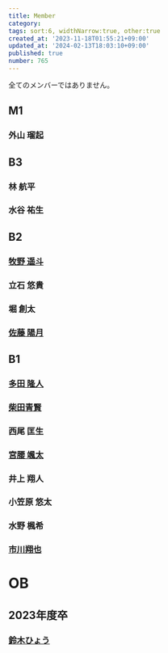 ```yaml
---
title: Member
category:
tags: sort:6, widthNarrow:true, other:true
created_at: '2023-11-18T01:55:21+09:00'
updated_at: '2024-02-13T18:03:10+09:00'
published: true
number: 765
---
```


全てのメンバーではありません。

## M1
### 外山 瑠起

## B3
### 林 航平
### 水谷 祐生

## B2
### [牧野 遥斗](https://www.harutiro.net)
### 立石 悠貴
### 堀 創太
### [佐藤 陽月](https://portfolio.stluciano-server.net/)

## B1
### [多田 隆人](https://satooru.me/)
### [柴田青賢](https://kanakanho.vercel.app/)
### 西尾 匡生
### [宮腰 颯太](https://homepage-hugo-chi.vercel.app/)
### 井上 翔人
### 小笠原 悠太
### 水野 楓希
### [市川翔也](https://mwindows99.com/)

# OB
## 2023年度卒
### [鈴木ひょう](https://waflan.net)

